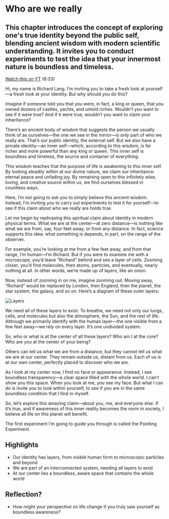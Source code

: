 # Who are we really

## This chapter introduces the concept of exploring one's true identity beyond the public self, blending ancient wisdom with modern scientific understanding. It invites you to conduct experiments to test the idea that your innermost nature is boundless and timeless.

[Watch this on YT](https://youtu.be/oHcjkdo3cO8?si=2aRtiyim34sgCzoZ) (6:33)

Hi, my name is Richard Lang. I’m inviting you to take a fresh look at yourself—a fresh look at your identity. But why should you do this?

Imagine if someone told you that you were, in fact, a king or queen, that you owned dozens of castles, yachts, and untold riches. Wouldn’t you want to see if it were true? And if it were true, wouldn’t you want to claim your inheritance?

There’s an ancient body of wisdom that suggests the person we usually think of as ourselves—the one we see in the mirror—is only part of who we really are. That’s our public identity, the external self. But we also have a private identity—an inner self—which, according to this wisdom, is far richer and more powerful than any king or queen. This inner self is boundless and timeless, the source and container of everything.

This wisdom teaches that the purpose of life is awakening to this inner self. By looking steadily within at our divine nature, we claim our inheritance: eternal peace and unfading joy. By remaining open to this infinitely wise, loving, and creative source within us, we find ourselves blessed in countless ways.

Here, I’m not going to ask you to simply believe this ancient wisdom. Instead, I’m inviting you to carry out experiments to test it for yourself—to see if this claim about who we really are holds true.

Let me begin by rephrasing this spiritual claim about identity in modern physical terms. What we are at the center—at zero distance—is nothing like what we are from, say, four feet away, or from any distance. In fact, science supports this idea: what something is depends, in part, on the range of the observer.

For example, you’re looking at me from a few feet away, and from that range, I’m human—I’m Richard. But if you were to examine me with a microscope, you’d leave “Richard” behind and see a layer of cells. Zooming closer, you’d find molecules, then atoms, particles, and eventually, nearly nothing at all. In other words, we’re made up of layers, like an onion.

Now, instead of zooming in on me, imagine zooming out. Moving away, “Richard” would be replaced by London, then England, then the planet, the star system, the galaxy, and so on. Here’s a diagram of these outer layers:

![Layers](https://github.com/markopalagruza/headless/img/layers.png)

We need all of these layers to exist. To breathe, we need not only our lungs, cells, and molecules but also the atmosphere, the Sun, and the rest of life. Although we primarily identify with the human layer—the one visible from a few feet away—we rely on every layer. It’s one undivided system.

So, who or what is at the center of all these layers? Who am I at the core? Who are you at the center of your being?

Others can tell us what we are from a distance, but they cannot tell us what we are at our center. They remain outside us, distant from us. Each of us is at our own center, perfectly placed to discover who we are.

As I look at my center now, I find no face or appearance. Instead, I see boundless transparency—a clear space filled with the whole world. I can’t show you this space. When you look at me, you see my face. But what I can do is invite you to look within yourself, to see if you are in the same boundless condition that I find in myself.

So, let’s explore this amazing claim—about you, me, and everyone else. If it’s true, and if awareness of this inner reality becomes the norm in society, I believe all life on this planet will benefit.

The first experiment I’m going to guide you through is called the Pointing Experiment.

## Highlights
- Our identity has layers, from visible human form to microscopic particles and beyond
- We are part of an interconnected system, needing all layers to exist
- At our center lies a boundless, aware space that contains the whole world

## Reflection?
- How might your perspective on life change if you truly saw yourself as boundless awareness?
